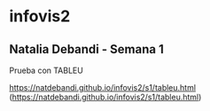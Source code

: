 # infovis2
## Natalia Debandi - Semana 1

Prueba con TABLEU

https://natdebandi.github.io/infovis2/s1/tableu.html (https://natdebandi.github.io/infovis2/s1/tableu.html)